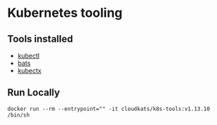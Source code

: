 # Kubernetes tooling

## Tools installed

- [kubectl](https://kubernetes.io/docs/tasks/tools/install-kubectl/)
- [bats](https://github.com/bats-core/bats-core#building-a-docker-image)
- [kubectx](https://github.com/ahmetb/kubectx)

## Run Locally

```
docker run --rm --entrypoint="" -it cloudkats/k8s-tools:v1.13.10 /bin/sh
```